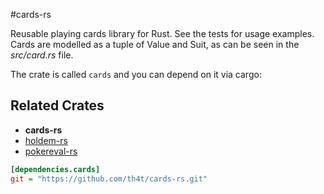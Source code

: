 #cards-rs

Reusable playing cards library for Rust. See the tests for usage examples. Cards are modelled as a tuple of Value and Suit, as can be seen in the *src/card.rs* file.

The crate is called `cards` and you can depend on it via cargo:

## Related Crates
* **cards-rs**
* [holdem-rs](https://github.com/th4t/holdem-rs)
* [pokereval-rs](https://github.com/th4t/pokereval-rs)

```ini
[dependencies.cards]
git = "https://github.com/th4t/cards-rs.git"
```
